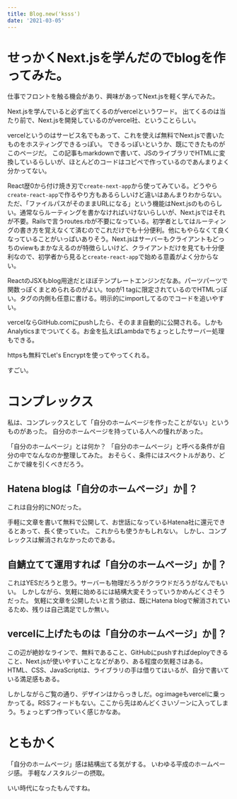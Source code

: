 ```yaml
---
title: Blog.new('ksss')
date: '2021-03-05'
---
```


# せっかくNext.jsを学んだのでblogを作ってみた。

仕事でフロントを触る機会があり、興味があってNext.jsを軽く学んでみた。

Next.jsを学んでいると必ず出てくるのがvercelというワード。
出てくるのは当たり前で、Next.jsを開発しているのがvercel社、ということらしい。

vercelというのはサービス名でもあって、これを使えば無料でNext.jsで書いたものをホスティングできるっぽい。
できるっぽいというか、既にできたものがこのページだ。
この記事もmarkdownで書いて、JSのライブラリでHTMLに変換しているらしいが、ほとんどのコードはコピペで作っているのであんまりよく分かってない。

React歴0から付け焼き刃で`create-next-app`から使ってみている。どうやら`create-react-app`で作るやり方もあるらしいけど違いはあんまりわからない。ただ、「ファイルパスがそのままURLになる」という機能はNext.jsのものらしい。通常ならルーティングを書かなければいけないらしいが、Next.jsではそれが不要。Railsで言うroutes.rbが不要になっている。初学者としてはルーティングの書き方を覚えなくて済むのでこれだけでも十分便利。他にもやらなくて良くなっていることがいっぱいありそう。Next.jsはサーバーもクライアントもどっちのviewもまかなえるのが特徴らしいけど、クライアントだけを見ても十分便利なので、初学者から見ると`create-react-app`で始める意義がよく分からない。

ReactのJSXもblog用途だとほぼテンプレートエンジンだなあ。パーツパーツで関数っぽくまとめられるのがよい。topが1 tagに限定されているのでHTMLっぽい。タグの内側も任意に書ける。明示的にimportしてるのでコードを追いやすい。

vercelならGitHub.comにpushしたら、そのまま自動的に公開される。しかもAnalyticsまでついてくる。お金を払えばLambdaでちょっとしたサーバー処理もできる。

httpsも無料でLet's Encryptを使ってやってくれる。

すごい。

# コンプレックス

私は、コンプレックスとして「自分のホームページを作ったことがない」というものがあった。
自分のホームページを持っている人への憧れがあった。

「自分のホームページ」とは何か？
「自分のホームページ」と呼べる条件が自分の中でなんなのか整理してみた。
おそらく、条件にはスペクトルがあり、どこかで線を引くべきだろう。

## Hatena blogは「自分のホームページ」か？

これは自分的にNOだった。

手軽に文章を書いて無料で公開して、お世話になっているHatena社に還元できるとあって、長く使っていた。
これからも使うかもしれない。
しかし、コンプレックスは解消されなかったのである。

## 自鯖立てて運用すれば「自分のホームページ」か？

これはYESだろうと思う。サーバーも物理だろうがクラウドだろうがなんでもいい。
しかしながら、気軽に始めるには結構大変そうっていうかめんどくさそうだった。
気軽に文章を公開したいと言う欲は、既にHatena blogで解消されているため、残りは自己満足でしか無い。

## vercelに上げたものは「自分のホームページ」か？

この辺が絶妙なラインで、無料であること、GitHubにpushすればdeployできること、Next.jsが使いやすいことなどがあり、ある程度の気軽さはある。
HTML、CSS、JavaScriptは、ライブラリの手は借りてはいるが、自分で書いている満足感もある。

しかしながらご覧の通り、デザインはからっきしだ。og:imageもvercelに乗っかってる。RSSフィードもない。ここから先はめんどくさいゾーンに入ってしまう。ちょっとずつ作っていく感じかなあ。

# ともかく

「自分のホームページ」感は結構出てる気がする。
いわゆる平成のホームページ感。
手軽なノスタルジーの摂取。

いい時代になったもんですね。
